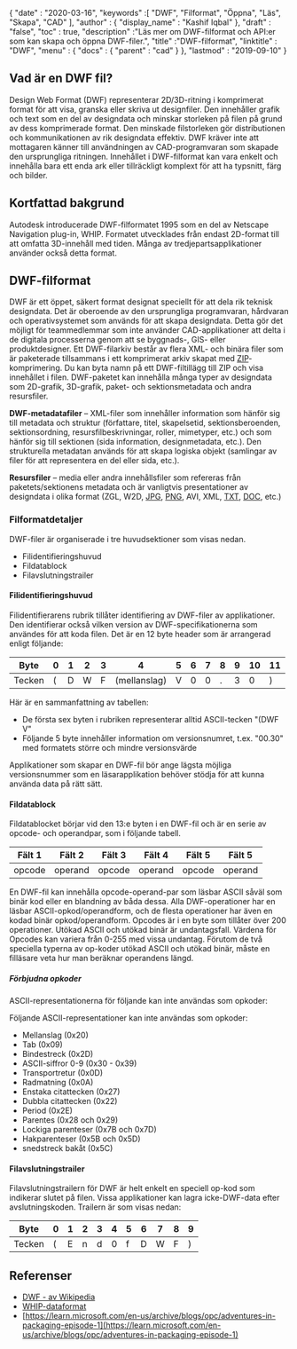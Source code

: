 {
  "date" : "2020-03-16",
  "keywords" :[ "DWF", "Filformat", "Öppna", "Läs", "Skapa", "CAD" ],
  "author" : {
    "display_name" : "Kashif Iqbal"
},
  "draft" : "false",
  "toc" : true,
  "description" :"Läs mer om DWF-filformat och API:er som kan skapa och öppna DWF-filer.",
  "title" :"DWF-filformat",
  "linktitle" : "DWF",
  "menu" : {
    "docs" : {
      "parent" : "cad"
}
},
  "lastmod" : "2019-09-10"
}

## Vad är en DWF fil?

Design Web Format (DWF) representerar 2D/3D-ritning i komprimerat format för att visa, granska eller skriva ut designfiler. Den innehåller grafik och text som en del av designdata och minskar storleken på filen på grund av dess komprimerade format. Den minskade filstorleken gör distributionen och kommunikationen av rik designdata effektiv. DWF kräver inte att mottagaren känner till användningen av CAD-programvaran som skapade den ursprungliga ritningen. Innehållet i DWF-filformat kan vara enkelt och innehålla bara ett enda ark eller tillräckligt komplext för att ha typsnitt, färg och bilder.

## Kortfattad bakgrund ##

Autodesk introducerade DWF-filformatet 1995 som en del av Netscape Navigation plug-in, WHIP. Formatet utvecklades från endast 2D-format till att omfatta 3D-innehåll med tiden. Många av tredjepartsapplikationer använder också detta format.

## DWF-filformat ##

DWF är ett öppet, säkert format designat speciellt för att dela rik teknisk designdata. Det är oberoende av den ursprungliga programvaran, hårdvaran och operativsystemet som används för att skapa designdata. Detta gör det möjligt för teammedlemmar som inte använder CAD-applikationer att delta i de digitala processerna genom att se byggnads-, GIS- eller produktdesigner. Ett DWF-filarkiv består av flera XML- och binära filer som är paketerade tillsammans i ett komprimerat arkiv skapat med [ZIP](/sv/compression/zip/)-komprimering. Du kan byta namn på ett DWF-filtillägg till ZIP och visa innehållet i filen. DWF-paketet kan innehålla många typer av designdata som 2D-grafik, 3D-grafik, paket- och sektionsmetadata och andra resursfiler.

**DWF-metadatafiler** – XML-filer som innehåller information som hänför sig till metadata och struktur (författare, titel, skapelsetid, sektionsberoenden, sektionsordning, resursfilbeskrivningar, roller, mimetyper, etc.) och som hänför sig till sektionen (sida information, designmetadata, etc.). Den strukturella metadatan används för att skapa logiska objekt (samlingar av filer för att representera en del eller sida, etc.).

**Resursfiler** – media eller andra innehållsfiler som refereras från paketets/sektionens metadata och är vanligtvis presentationer av designdata i olika format (ZGL, W2D, [JPG](/sv/image/jpeg/), [PNG](/sv/image/png/), AVI, XML, [TXT](/sv/word-processing/txt/), [DOC](/sv/word-processing/doc/), etc.)

### Filformatdetaljer ###

DWF-filer är organiserade i tre huvudsektioner som visas nedan.

* Filidentifieringshuvud
* Fildatablock
* Filavslutningstrailer

#### Filidentifieringshuvud ####

Filidentifierarens rubrik tillåter identifiering av DWF-filer av applikationer. Den identifierar också vilken version av DWF-specifikationerna som användes för att koda filen. Det är en 12 byte header som är arrangerad enligt följande:


|Byte|0|1|2|3|4|5|6|7|8|9|10|11
--- | --- |--- | --- |--- | --- |--- | --- |--- | --- |--- | --- |--- |
|Tecken|(|D|W|F|(mellanslag)|V|0|0|.|3|0|)

Här är en sammanfattning av tabellen:

* De första sex byten i rubriken representerar alltid ASCII-tecken "(DWF V"
* Följande 5 byte innehåller information om versionsnumret, t.ex. "00.30" med formatets större och mindre versionsvärde

Applikationer som skapar en DWF-fil bör ange lägsta möjliga versionsnummer som en läsarapplikation behöver stödja för att kunna använda data på rätt sätt.

#### Fildatablock ####

Fildatablocket börjar vid den 13:e byten i en DWF-fil och är en serie av opcode- och operandpar, som i följande tabell.

|Fält 1|Fält 2|Fält 3|Fält 4|Fält 5|Fält 5
--- | --- |--- | --- |--- | --- |
|opcode|operand|opcode|operand|opcode|operand

En DWF-fil kan innehålla opcode-operand-par som läsbar ASCII såväl som binär kod eller en blandning av båda dessa. Alla DWF-operationer har en läsbar ASCII-opkod/operandform, och de flesta operationer har även en kodad binär opkod/operandform. Opcodes är i en byte som tillåter över 200 operationer. Utökad ASCII och utökad binär är undantagsfall. Värdena för Opcodes kan variera från 0-255 med vissa undantag. Förutom de två speciella typerna av op-koder utökad ASCII och utökad binär, måste en filläsare veta hur man beräknar operandens längd.

##### Förbjudna opkoder #####

ASCII-representationerna för följande kan inte användas som opkoder:

Följande ASCII-representationer kan inte användas som opkoder:

* Mellanslag (0x20)
* Tab (0x09)
* Bindestreck (0x2D)
* ASCII-siffror 0-9 (0x30 - 0x39)
* Transportretur (0x0D)
* Radmatning (0x0A)
* Enstaka citattecken (0x27)
* Dubbla citattecken (0x22)
* Period (0x2E)
* Parentes (0x28 och 0x29)
* Lockiga parenteser (0x7B och 0x7D)
* Hakparenteser (0x5B och 0x5D)
* snedstreck bakåt (0x5C)

#### Filavslutningstrailer ####

Filavslutningstrailern för DWF är helt enkelt en speciell op-kod som indikerar slutet på filen. Vissa applikationer kan lagra icke-DWF-data efter avslutningskoden. Trailern är som visas nedan:


|Byte|0|1|2|3|4|5|6|7|8|9
---|---|---|---|---|---|---|---|---|---|---|
|Tecken|(|E|n|d|0|f|D|W|F|)

## Referenser ##

* [DWF - av Wikipedia](https://en.wikipedia.org/wiki/Design_Web_Format)
* [WHIP-dataformat](http://paulbourke.net/dataformats/whip/)
* [https://learn.microsoft.com/en-us/archive/blogs/opc/adventures-in-packaging-episode-1](https://learn.microsoft.com/en-us/archive/blogs/opc/adventures-in-packaging-episode-1)

